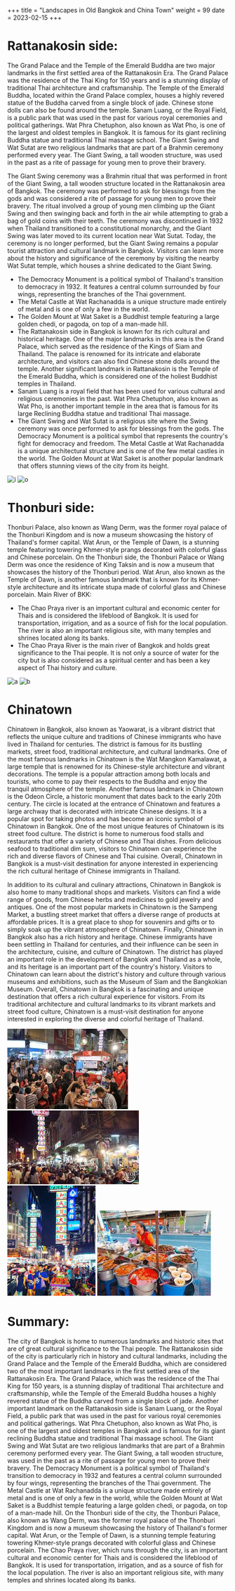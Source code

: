 +++
title = "Landscapes in Old Bangkok and China Town"
weight = 99
date = 2023-02-15
+++

# Rattanakosin side:

The Grand Palace and the Temple of the Emerald Buddha are two major landmarks in the first settled area of the Rattanakosin Era. The Grand Palace was the residence of the Thai King for 150 years and is a stunning display of traditional Thai architecture and craftsmanship. The Temple of the Emerald Buddha, located within the Grand Palace complex, houses a highly revered statue of the Buddha carved from a single block of jade. Chinese stone dolls can also be found around the temple.
Sanam Luang, or the Royal Field, is a public park that was used in the past for various royal ceremonies and political gatherings.
Wat Phra Chetuphon, also known as Wat Pho, is one of the largest and oldest temples in Bangkok. It is famous for its giant reclining Buddha statue and traditional Thai massage school.
The Giant Swing and Wat Sutat are two religious landmarks that are part of a Brahmin ceremony performed every year. The Giant Swing, a tall wooden structure, was used in the past as a rite of passage for young men to prove their bravery.

The Giant Swing ceremony was a Brahmin ritual that was performed in front of the Giant Swing, a tall wooden structure located in the Rattanakosin area of Bangkok. The ceremony was performed to ask for blessings from the gods and was considered a rite of passage for young men to prove their bravery. The ritual involved a group of young men climbing up the Giant Swing and then swinging back and forth in the air while attempting to grab a bag of gold coins with their teeth.
The ceremony was discontinued in 1932 when Thailand transitioned to a constitutional monarchy, and the Giant Swing was later moved to its current location near Wat Sutat. Today, the ceremony is no longer performed, but the Giant Swing remains a popular tourist attraction and cultural landmark in Bangkok. Visitors can learn more about the history and significance of the ceremony by visiting the nearby Wat Sutat temple, which houses a shrine dedicated to the Giant Swing.

-   The Democracy Monument is a political symbol of Thailand's transition to democracy in 1932. It features a central column surrounded by four wings, representing the branches of the Thai government.
-   The Metal Castle at Wat Rachanadda is a unique structure made entirely of metal and is one of only a few in the world.
-   The Golden Mount at Wat Saket is a Buddhist temple featuring a large golden chedi, or pagoda, on top of a man-made hill.
-   The Rattanakosin side in Bangkok is known for its rich cultural and historical heritage. One of the major landmarks in this area is the Grand Palace, which served as the residence of the Kings of Siam and Thailand. The palace is renowned for its intricate and elaborate architecture, and visitors can also find Chinese stone dolls around the temple. Another significant landmark in Rattanakosin is the Temple of the Emerald Buddha, which is considered one of the holiest Buddhist temples in Thailand.
-   Sanam Luang is a royal field that has been used for various cultural and religious ceremonies in the past. Wat Phra Chetuphon, also known as Wat Pho, is another important temple in the area that is famous for its large Reclining Buddha statue and traditional Thai massage.
-   The Giant Swing and Wat Sutat is a religious site where the Swing ceremony was once performed to ask for blessings from the gods. The Democracy Monument is a political symbol that represents the country's fight for democracy and freedom. The Metal Castle at Wat Rachanadda is a unique architectural structure and is one of the few metal castles in the world. The Golden Mount at Wat Saket is another popular landmark that offers stunning views of the city from its height.

![i](https://www.salahospitality.com/rattanakosin/wp-content/uploads/sites/22/2016/06/top10-attractions-riverside-770x440.jpg)
![o](https://thethaiger.com/wp-content/uploads/2021/09/wat-phra-kaew-6264693_1280.jpg)

# Thonburi side:

Thonburi Palace, also known as Wang Derm, was the former royal palace of the Thonburi Kingdom and is now a museum showcasing the history of Thailand's former capital.
Wat Arun, or the Temple of Dawn, is a stunning temple featuring towering Khmer-style prangs decorated with colorful glass and Chinese porcelain.
On the Thonburi side, the Thonburi Palace or Wang Derm was once the residence of King Taksin and is now a museum that showcases the history of the Thonburi period. Wat Arun, also known as the Temple of Dawn, is another famous landmark that is known for its Khmer-style architecture and its intricate stupa made of colorful glass and Chinese porcelain.
Main River of BKK:

-   The Chao Praya river is an important cultural and economic center for Thais and is considered the lifeblood of Bangkok. It is used for transportation, irrigation, and as a source of fish for the local population. The river is also an important religious site, with many temples and shrines located along its banks.
-   The Chao Praya River is the main river of Bangkok and holds great significance to the Thai people. It is not only a source of water for the city but is also considered as a spiritual center and has been a key aspect of Thai history and culture.

![a](https://d2d3n9ufwugv3m.cloudfront.net/w1200-h900-cfill/topics/faWS0-%E0%B8%A7%E0%B8%B1%E0%B8%94%E0%B8%AD%E0%B8%A3%E0%B8%B8%E0%B8%93_%E0%B9%81%E0%B8%AA%E0%B8%87%E0%B8%97%E0%B9%84%E0%B8%A7%E0%B9%84%E0%B8%A5%E0%B8%97%E0%B9%8C.jpg)
![b](https://static.bangkokpost.com/media/content/20180517/c1_1467010_180517080052.jpg)

# Chinatown

Chinatown in Bangkok, also known as Yaowarat, is a vibrant district that reflects the unique culture and traditions of Chinese immigrants who have lived in Thailand for centuries. The district is famous for its bustling markets, street food, traditional architecture, and cultural landmarks. One of the most famous landmarks in Chinatown is the Wat Mangkon Kamalawat, a large temple that is renowned for its Chinese-style architecture and vibrant decorations. The temple is a popular attraction among both locals and tourists, who come to pay their respects to the Buddha and enjoy the tranquil atmosphere of the temple.
Another famous landmark in Chinatown is the Odeon Circle, a historic monument that dates back to the early 20th century. The circle is located at the entrance of Chinatown and features a large archway that is decorated with intricate Chinese designs. It is a popular spot for taking photos and has become an iconic symbol of Chinatown in Bangkok.
One of the most unique features of Chinatown is its street food culture. The district is home to numerous food stalls and restaurants that offer a variety of Chinese and Thai dishes. From delicious seafood to traditional dim sum, visitors to Chinatown can experience the rich and diverse flavors of Chinese and Thai cuisine. Overall, Chinatown in Bangkok is a must-visit destination for anyone interested in experiencing the rich cultural heritage of Chinese immigrants in Thailand.

In addition to its cultural and culinary attractions, Chinatown in Bangkok is also home to many traditional shops and markets. Visitors can find a wide range of goods, from Chinese herbs and medicines to gold jewelry and antiques. One of the most popular markets in Chinatown is the Sampeng Market, a bustling street market that offers a diverse range of products at affordable prices. It is a great place to shop for souvenirs and gifts or to simply soak up the vibrant atmosphere of Chinatown.
Finally, Chinatown in Bangkok also has a rich history and heritage. Chinese immigrants have been settling in Thailand for centuries, and their influence can be seen in the architecture, cuisine, and culture of Chinatown. The district has played an important role in the development of Bangkok and Thailand as a whole, and its heritage is an important part of the country's history. Visitors to Chinatown can learn about the district's history and culture through various museums and exhibitions, such as the Museum of Siam and the Bangkokian Museum.
Overall, Chinatown in Bangkok is a fascinating and unique destination that offers a rich cultural experience for visitors. From its traditional architecture and cultural landmarks to its vibrant markets and street food culture, Chinatown is a must-visit destination for anyone interested in exploring the diverse and colorful heritage of Thailand.

![a](./download.jpg)
![b](./download-1.jpg)
![b](./download-2.jpg)
![cc](./download-3.jpg)

# Summary:

The city of Bangkok is home to numerous landmarks and historic sites that are of great cultural significance to the Thai people. The Rattanakosin side of the city is particularly rich in history and cultural landmarks, including the Grand Palace and the Temple of the Emerald Buddha, which are considered two of the most important landmarks in the first settled area of the Rattanakosin Era. The Grand Palace, which was the residence of the Thai King for 150 years, is a stunning display of traditional Thai architecture and craftsmanship, while the Temple of the Emerald Buddha houses a highly revered statue of the Buddha carved from a single block of jade.
Another important landmark on the Rattanakosin side is Sanam Luang, or the Royal Field, a public park that was used in the past for various royal ceremonies and political gatherings. Wat Phra Chetuphon, also known as Wat Pho, is one of the largest and oldest temples in Bangkok and is famous for its giant reclining Buddha statue and traditional Thai massage school.
The Giant Swing and Wat Sutat are two religious landmarks that are part of a Brahmin ceremony performed every year. The Giant Swing, a tall wooden structure, was used in the past as a rite of passage for young men to prove their bravery. The Democracy Monument is a political symbol of Thailand's transition to democracy in 1932 and features a central column surrounded by four wings, representing the branches of the Thai government.
The Metal Castle at Wat Rachanadda is a unique structure made entirely of metal and is one of only a few in the world, while the Golden Mount at Wat Saket is a Buddhist temple featuring a large golden chedi, or pagoda, on top of a man-made hill.
On the Thonburi side of the city, the Thonburi Palace, also known as Wang Derm, was the former royal palace of the Thonburi Kingdom and is now a museum showcasing the history of Thailand's former capital. Wat Arun, or the Temple of Dawn, is a stunning temple featuring towering Khmer-style prangs decorated with colorful glass and Chinese porcelain.
The Chao Praya river, which runs through the city, is an important cultural and economic center for Thais and is considered the lifeblood of Bangkok. It is used for transportation, irrigation, and as a source of fish for the local population. The river is also an important religious site, with many temples and shrines located along its banks.
